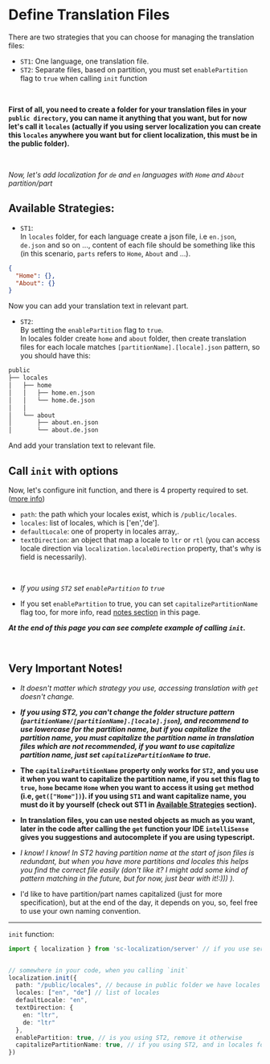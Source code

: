 # Define Translation Files
There are two strategies that you can choose for managing the translation files:
- `ST1`: One language, one translation file.
- `ST2`: Separate files, based on partition, you must set `enablePartition` flag to `true` when calling `init` function
<br>

**First of all, you need to create a folder for your translation files in your `public directory`, you can name it anything that you want, but for now let's call it `locales` (actually if you using server localization you can create this `locales` anywhere you want but for client localization, this must be in the public folder).**

<br>

*Now, let's add localization for `de` and `en` languages with `Home` and `About` partition/part* <br>

## Available Strategies:
* `ST1`: <br>
In `locales` folder, for each language create a json file, i.e `en.json`, `de.json` and so on ..., content of each file should be something like this (in this scenario, `parts` refers to `Home`, `About` and ...).

```json
{
  "Home": {},
  "About": {}
}
```
Now you can add your translation text in relevant part. <br>

* `ST2`: <br>
By setting the `enablePartition` flag to `true`. <br>
In locales folder create `home` and `about` folder, then create translation files for each locale matches `[partitionName].[locale].json` pattern, so you should have this: <br>


```bash
public
├── locales
│   ├── home
│   │   ├── home.en.json
│   │   └── home.de.json
│   │     
│   └── about
│       ├── about.en.json
│       └── about.de.json   
```
And add your translation text to relevant file. <br>

## Call `init` with options
Now, let's configure init function, and there is 4 property required to set. ([more info](../docs/sc-localization.localizationoptions.md))
- `path`: the path which your locales exist, which is `/public/locales`.
- `locales`: list of locales, which is ['en','de'].
- `defaultLocale`: one of property in locales array,.
- `textDirection`: an object that map a locale to `ltr` or `rtl` (you can access locale direction via `localization.localeDirection` property, that's why is field is necessarily).

<br>

+ *If you using `ST2` set `enablePartition` to `true`* <br>

+ If you set `enablePartition` to true, you can set `capitalizePartitionName` flag too, for more info, read [notes section](#very-important-notes) in this page.<br>


***At the end of this page you can see complete example of calling `init`.***

<br>



## Very Important Notes!
- *It doesn't matter which strategy you use, accessing translation with `get` doesn't change.*

- ***If you using ST2, you can't change the folder structure pattern (`partitionName/[partitionName].[locale].json`), and recommend to use lowercase for the partition name, but if you capitalize the partition name, you must capitalize the partition name in translation files which are not recommended, if you want to use capitalize partition name, just set `capitalizePartitionName` to true.***

- **The `capitalizePartitionName` property only works for `ST2`, and you use it when you want to capitalize the partition name, if you set this flag to `true`, `home` became `Home` when you want to access it using `get` method (i.e, `get(["Home"])`). if you using `ST1` and want capitalize name, you must do it by yourself (check out ST1 in [Available Strategies](#available-strategies) section).**

- **In translation files, you can use nested objects as much as you want, later in the code after calling the `get` function your IDE `intelliSense` gives you suggestions and autocomplete if you are using typescript.**

- *I know! I know! In ST2 having partition name at the start of json files is redundant, but when you have more partitions and locales this helps you find the correct file easily (don't like it? I might add some kind of pattern matching in the future, but for now, just bear with it!:))) ).*

- I'd like to have partition/part names capitalized (just for more specification), but at the end of the day, it depends on you, so, feel free to use your own naming convention.

<hr>

`init` function:

```ts
import { localization } from 'sc-localization/server' // if you use server localization


// somewhere in your code, when you calling `init`
localization.init({
  path: "/public/locales", // because in public folder we have locales folder which contain localization files
  locales: ["en", "de"] // list of locales
  defaultLocale: "en",
  textDirection: {
    en: "ltr",
    de: "ltr"
  },
  enablePartition: true, // is you using ST2, remove it otherwise
  capitalizePartitionName: true, // if you using ST2, and in locales folder have lowercase partition, but want to use uppercase when you use `get`
})

```
